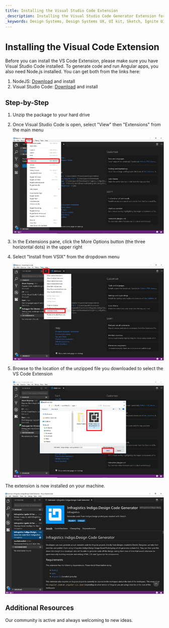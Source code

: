 ```yaml
---
title: Installing the Visual Studio Code Extension
_description: Installing the Visual Studio Code Generator Extension for Angular Code Generation in Indigo.Design.
_keywords: Design Systems, Design Systems UX, UI kit, Sketch, Ignite UI for Angular, Sketch to Angular, Sketch to Angular, Angular, Angular Design System, Export code from Sketch, Design Kits for Angular, Sketch HTML, Sketch to HTML, Sketch UI kits
---
```


# Installing the Visual Code Extension

Before you can install the VS Code Extension, please make sure you have Visual Studio Code installed. To generate code and run Angular apps, you also need Node.js installed. You can get both from the links here:

1.  NodeJS: [Download](https://nodejs.org/en/download/) and install
2.  Visual Studio Code: [Download](https://code.visualstudio.com/download) and install

## Step-by-Step

1.  Unzip the package to your hard drive

2.  Once Visual Studio Code is open, select "View" then "Extensions" from the main menu

    <div class="divider--half"></div>
    <img class="responsive-img" src="../images/vs-code-extension-drop-down.png" />
    <div class="divider--half"></div>
    <div class="divider--half"></div>
    <div class="divider--half"></div>
    <div class="divider--half"></div>
    <div class="divider--half"></div>

3.  In the Extensions pane, click the More Options button (the three horizontal dots) in the upper right

4.  Select "Install from VSIX" from the dropdown menu

    <div class="divider--half"></div>
    <img class="responsive-img" src="../images/vs-code-install-vsix.png" />
    <div class="divider--half"></div>
    <div class="divider--half"></div>
    <div class="divider--half"></div>
    <div class="divider--half"></div>
    <div class="divider--half"></div>

5.  Browse to the location of the unzipped file you downloaded to select the VS Code Extension
    <div class="divider--half"></div>
    <img class="responsive-img" src="../images/vs-code-select-vsix.png" />
    <div class="divider--half"></div>
    <div class="divider--half"></div>
    <div class="divider--half"></div>
    <div class="divider--half"></div>
    <div class="divider--half"></div>

The extension is now installed on your machine.

<img class="responsive-img" src="../images/vs-code-generator-installed.png" />

## Additional Resources

Our community is active and always welcoming to new ideas.


